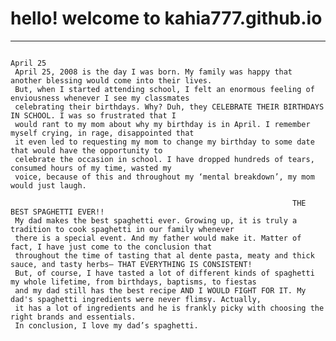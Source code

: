 # hello! welcome to kahia777.github.io
---
                                                                        April 25
     April 25, 2008 is the day I was born. My family was happy that another blessing would come into their lives. 
     But, when I started attending school, I felt an enormous feeling of enviousness whenever I see my classmates 
     celebrating their birthdays. Why? Duh, they CELEBRATE THEIR BIRTHDAYS IN SCHOOL. I was so frustrated that I 
     would rant to my mom about why my birthday is in April. I remember myself crying, in rage, disappointed that
     it even led to requesting my mom to change my birthday to some date that would have the opportunity to 
     celebrate the occasion in school. I have dropped hundreds of tears, consumed hours of my time, wasted my 
     voice, because of this and throughout my ‘mental breakdown’, my mom would just laugh. 
     
                                                                   THE BEST SPAGHETTI EVER!! 
     My dad makes the best spaghetti ever. Growing up, it is truly a tradition to cook spaghetti in our family whenever
     there is a special event. And my father would make it. Matter of fact, I have just come to the conclusion that 
     throughout the time of tasting that al dente pasta, meaty and thick sauce, and tasty herbs— THAT EVERYTHING IS CONSISTENT!
     But, of course, I have tasted a lot of different kinds of spaghetti my whole lifetime, from birthdays, baptisms, to fiestas
     and my dad still has the best recipe AND I WOULD FIGHT FOR IT. My dad's spaghetti ingredients were never flimsy. Actually,
     it has a lot of ingredients and he is frankly picky with choosing the right brands and essentials. 
     In conclusion, I love my dad’s spaghetti. 
